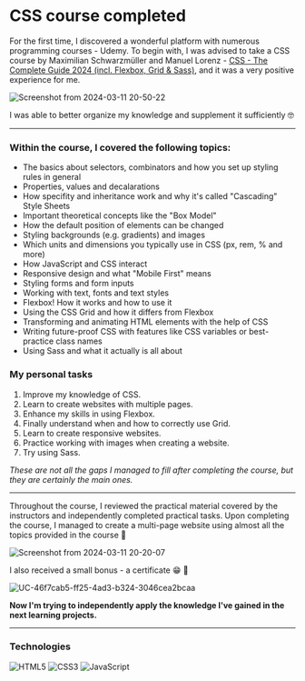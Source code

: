 # CSS course completed

For the first time, I discovered a wonderful platform with numerous programming courses - Udemy. To begin with, I was advised to take a CSS course by Maximilian Schwarzmüller and Manuel Lorenz - [CSS - The Complete Guide 2024 (incl. Flexbox, Grid & Sass)](https://www.udemy.com/course/css-the-complete-guide-incl-flexbox-grid-sass/?couponCode=LETSLEARNNOW), and it was a very positive experience for me.

![Screenshot from 2024-03-11 20-50-22](https://github.com/chasowska/course-CSS/assets/152532598/0067fd9d-ffe8-410e-995d-ac9f9355300c)

I was able to better organize my knowledge and supplement it sufficiently 🤓

---

### Within the course, I covered the following topics:

- The basics about selectors, combinators and how you set up styling rules in general
- Properties, values and decalarations
- How specifity and inheritance work and why it's called "Cascading" Style Sheets
- Important theoretical concepts like the "Box Model"
- How the default position of elements can be changed
- Styling backgrounds (e.g. gradients) and images
- Which units and dimensions you typically use in CSS (px, rem, % and more)
- How JavaScript and CSS interact
- Responsive design and what "Mobile First" means
- Styling forms and form inputs
- Working with text, fonts and text styles
- Flexbox! How it works and how to use it
- Using the CSS Grid and how it differs from Flexbox
- Transforming and animating HTML elements with the help of CSS
- Writing future-proof CSS with features like CSS variables or best-practice class names
- Using Sass and what it actually is all about

### My personal tasks
1. Improve my knowledge of CSS.
2. Learn to create websites with multiple pages.
3. Enhance my skills in using Flexbox.
4. Finally understand when and how to correctly use Grid.
5. Learn to create responsive websites.
6. Practice working with images when creating a website.
7. Try using Sass.

*These are not all the gaps I managed to fill after completing the course, but they are certainly the main ones.*

---

Throughout the course, I reviewed the practical material covered by the instructors and independently completed practical tasks. Upon completing the course, I managed to create a multi-page website using almost all the topics provided in the course 👀

![Screenshot from 2024-03-11 20-20-07](https://github.com/chasowska/course-CSS/assets/152532598/20df2d8d-6fbc-4bc0-b4b7-bbefe3b245c0)

I also received a small bonus - a certificate 😁 🎉

![UC-46f7cab5-ff25-4ad3-b324-3046cea2bcaa](https://github.com/chasowska/course-CSS/assets/152532598/a5d4b14d-76d8-4d12-a5d7-23ce2d490184)

**Now I'm trying to independently apply the knowledge I've gained in the next learning projects.**

---

### Technologies

![HTML5](https://img.shields.io/badge/html5-%23E34F26.svg?style=for-the-badge&logo=html5&logoColor=white)
![CSS3](https://img.shields.io/badge/css3-%231572B6.svg?style=for-the-badge&logo=css3&logoColor=white)
![JavaScript](https://img.shields.io/badge/javascript-%23323330.svg?style=for-the-badge&logo=javascript&logoColor=%23F7DF1E)
